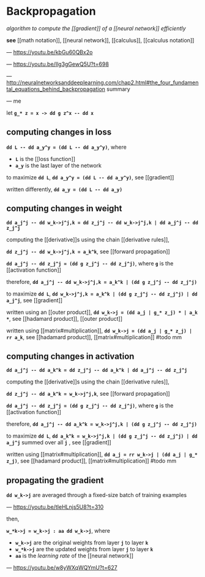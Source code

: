 # Backpropagation

_algorithm to compute the [[gradient]] of a [[neural network]] efficiently_

**see** [[math notation]], [[neural network]], [[calculus]], [[calculus notation]]

&mdash; <https://youtu.be/kbGu60QBx2o>

&mdash; <https://youtu.be/Ilg3gGewQ5U?t=698>

&mdash; <http://neuralnetworksanddeeplearning.com/chap2.html#the_four_fundamental_equations_behind_backpropagation> summary

&mdash; me

let **`g_* z = x -> dd g z^x -- dd x`**

## computing changes in loss

**`dd L -- dd a_y^y = (dd L -- dd a_y^y)`**, where

- **`L`** is the [[loss function]]
- **`a_y`** is the last layer of the network

to maximize **`dd L`**, **`dd a_y^y = (dd L -- dd a_y^y)`**, see [[gradient]]

written differently, **`dd a_y = (dd L -- dd a_y)`**

## computing changes in weight

**`dd a_j^j -- dd w_k->j^j,k = dd z_j^j -- dd w_k->j^j,k | dd a_j^j -- dd z_j^j`**

computing the [[derivative]]s using the chain [[derivative rules]],

**`dd z_j^j -- dd w_k->j^j,k = a_k^k`**, see [[forward propagation]]

**`dd a_j^j -- dd z_j^j = (dd g z_j^j -- dd z_j^j)`**, where **`g`** is the [[activation function]]

therefore, **`dd a_j^j -- dd w_k->j^j,k = a_k^k | (dd g z_j^j -- dd z_j^j)`**

to maximize **`dd L`**, **`dd w_k->j^j,k = a_k^k | (dd g z_j^j -- dd z_j^j) | dd a_j^j`**, see [[gradient]]

written using an [[outer product]], **`dd w_k->j = (dd a_j | g_* z_j) * | a_k *`**, see [[hadamard product]], [[outer product]]

written using [[matrix#multiplication]], **`dd w_k->j = (dd a_j | g_* z_j) | rr a_k`**, see [[hadamard product]], [[matrix#multiplication]] #todo mm

## computing changes in activation

**`dd a_j^j -- dd a_k^k = dd z_j^j -- dd a_k^k | dd a_j^j -- dd z_j^j`**

computing the [[derivative]]s using the chain [[derivative rules]],

**`dd z_j^j -- dd a_k^k = w_k->j^j,k`**, see [[forward propagation]]

**`dd a_j^j -- dd z_j^j = (dd g z_j^j -- dd z_j^j)`**, where **`g`** is the [[activation function]]

therefore, **`dd a_j^j -- dd a_k^k = w_k->j^j,k | (dd g z_j^j -- dd z_j^j)`**

to maximize **`dd L`**, **`dd a_k^k = w_k->j^j,k | (dd g z_j^j -- dd z_j^j) | dd a_j^j`** summed over all **`j`** , see [[gradient]]

written using [[matrix#multiplication]], **`dd a_j = rr w_k->j | (dd a_j | g_* z_j)`**, see [[hadamard product]], [[matrix#multiplication]] #todo mm

## propagating the gradient

**`dd w_k->j`** are averaged through a fixed-size batch of training examples

&mdash; <https://youtu.be/tIeHLnjs5U8?t=310>

then,

**`w_*k->j = w_k->j : aa dd w_k->j`**, where

- **`w_k->j`** are the original weights from layer **`j`** to layer **`k`**
- **`w_*k->j`** are the updated weights from layer **`j`** to layer **`k`**
- **`aa`** is the _learning rate_ of the [[neural network]]

&mdash; <https://youtu.be/w8yWXqWQYmU?t=627>
